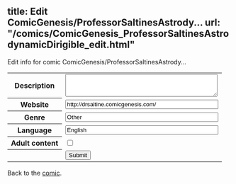 title: Edit ComicGenesis/ProfessorSaltinesAstrody...
url: "/comics/ComicGenesis_ProfessorSaltinesAstrodynamicDirigible_edit.html"
---
Edit info for comic ComicGenesis/ProfessorSaltinesAstrody...

<form name="comic" action="http://gaepostmail.appspot.com/comic/" method="post">
<table class="comicinfo">
<tr>
<th>Description</th><td><textarea name="description" cols="40" rows="3"></textarea></td>
</tr>
<tr>
<th>Website</th><td><input type="text" name="url" value="http://drsaltine.comicgenesis.com/" size="40"/></td>
</tr>
<tr>
<th>Genre</th><td><input type="text" name="genre" value="Other" size="40"/></td>
</tr>
<tr>
<th>Language</th><td><input type="text" name="language" value="English" size="40"/></td>
</tr>
<tr>
<th>Adult content</th><td><input type="checkbox" name="adult" value="adult" /></td>
</tr>
<tr>
<th></th><td>
<input type="hidden" name="comic" value="ComicGenesis_ProfessorSaltinesAstrodynamicDirigible" />
<input type="submit" name="submit" value="Submit" />
</td>
</tr>
</table>
</form>

Back to the [comic](ComicGenesis_ProfessorSaltinesAstrodynamicDirigible.html).
